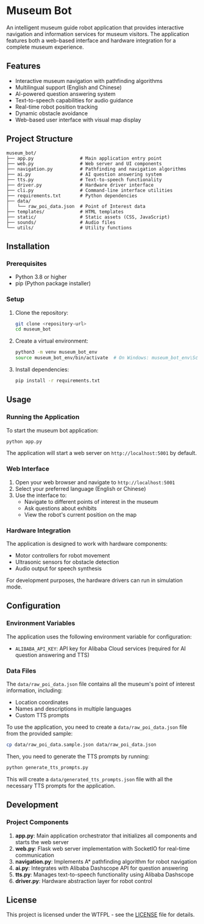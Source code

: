 # Museum Bot

An intelligent museum guide robot application that provides interactive navigation and information services for museum visitors. The application features both a web-based interface and hardware integration for a complete museum experience.

## Features

- Interactive museum navigation with pathfinding algorithms
- Multilingual support (English and Chinese)
- AI-powered question answering system
- Text-to-speech capabilities for audio guidance
- Real-time robot position tracking
- Dynamic obstacle avoidance
- Web-based user interface with visual map display

## Project Structure

```
museum_bot/
├── app.py                 # Main application entry point
├── web.py                 # Web server and UI components
├── navigation.py          # Pathfinding and navigation algorithms
├── ai.py                  # AI question answering system
├── tts.py                 # Text-to-speech functionality
├── driver.py              # Hardware driver interface
├── cli.py                 # Command-line interface utilities
├── requirements.txt       # Python dependencies
├── data/
│   └── raw_poi_data.json  # Point of Interest data
├── templates/             # HTML templates
├── static/                # Static assets (CSS, JavaScript)
├── sounds/                # Audio files
└── utils/                 # Utility functions
```

## Installation

### Prerequisites

- Python 3.8 or higher
- pip (Python package installer)

### Setup

1. Clone the repository:
   ```bash
   git clone <repository-url>
   cd museum_bot
   ```

2. Create a virtual environment:
   ```bash
   python3 -m venv museum_bot_env
   source museum_bot_env/bin/activate  # On Windows: museum_bot_env\Scripts\activate
   ```

3. Install dependencies:
   ```bash
   pip install -r requirements.txt
   ```

## Usage

### Running the Application

To start the museum bot application:

```bash
python app.py
```

The application will start a web server on `http://localhost:5001` by default.

### Web Interface

1. Open your web browser and navigate to `http://localhost:5001`
2. Select your preferred language (English or Chinese)
3. Use the interface to:
   - Navigate to different points of interest in the museum
   - Ask questions about exhibits
   - View the robot's current position on the map

### Hardware Integration

The application is designed to work with hardware components:
- Motor controllers for robot movement
- Ultrasonic sensors for obstacle detection
- Audio output for speech synthesis

For development purposes, the hardware drivers can run in simulation mode.

## Configuration

### Environment Variables

The application uses the following environment variable for configuration:

- `ALIBABA_API_KEY`: API key for Alibaba Cloud services (required for AI question answering and TTS)

### Data Files

The `data/raw_poi_data.json` file contains all the museum's point of interest information, including:
- Location coordinates
- Names and descriptions in multiple languages
- Custom TTS prompts

To use the application, you need to create a `data/raw_poi_data.json` file from the provided sample:

```bash
cp data/raw_poi_data.sample.json data/raw_poi_data.json
```

Then, you need to generate the TTS prompts by running:

```bash
python generate_tts_prompts.py
```

This will create a `data/generated_tts_prompts.json` file with all the necessary TTS prompts for the application.

## Development

### Project Components

1. **app.py**: Main application orchestrator that initializes all components and starts the web server
2. **web.py**: Flask web server implementation with SocketIO for real-time communication
3. **navigation.py**: Implements A* pathfinding algorithm for robot navigation
4. **ai.py**: Integrates with Alibaba Dashscope API for question answering
5. **tts.py**: Manages text-to-speech functionality using Alibaba Dashscope
6. **driver.py**: Hardware abstraction layer for robot control

## License

This project is licensed under the WTFPL - see the [LICENSE](LICENSE) file for details.
